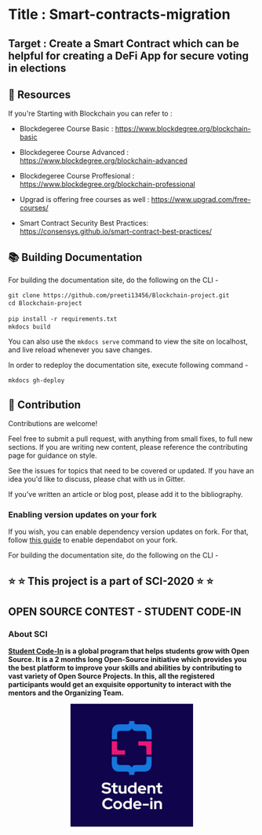 # Title : Smart-contracts-migration

## Target : Create a Smart Contract which can be helpful for creating a DeFi App for secure voting in elections

## :gift: Resources
If you're Starting with Blockchain you can refer to :

- Blockdegeree Course Basic : https://www.blockdegree.org/blockchain-basic

- Blockdegeree Course Advanced  : https://www.blockdegree.org/blockchain-advanced

- Blockdegeree Course Proffesional : https://www.blockdegree.org/blockchain-professional

- Upgrad is offering free courses as well : https://www.upgrad.com/free-courses/

- Smart Contract Security Best Practices: https://consensys.github.io/smart-contract-best-practices/


## :books: Building Documentation

For building the documentation site, do the following on the CLI -

```
git clone https://github.com/preeti13456/Blockchain-project.git
cd Blockchain-project

pip install -r requirements.txt
mkdocs build
```

You can also use the `mkdocs serve` command to view the site on localhost, and live reload whenever you save changes.

In order to redeploy the documentation site, execute following command -

    mkdocs gh-deploy

## :handshake: Contribution
Contributions are welcome!

Feel free to submit a pull request, with anything from small fixes, to full new sections. If you are writing new content, please reference the contributing page for guidance on style.

See the issues for topics that need to be covered or updated. If you have an idea you'd like to discuss, please chat with us in Gitter.

If you've written an article or blog post, please add it to the bibliography.

### Enabling version updates on your fork
If you wish, you can enable dependency version updates on fork.
For that, follow [this guide](https://docs.github.com/en/github/administering-a-repository/enabling-and-disabling-version-updates) to enable dependabot on your fork.  

For building the documentation site, do the following on the CLI -

## :star: :star: This project is a part of **SCI-2020** :star: :star:
## **OPEN SOURCE CONTEST - STUDENT CODE-IN**

### **About SCI**

**[Student Code-In](https://scodein.tech) is a global program that helps students grow with Open Source. It is a 2 months long Open-Source initiative which provides you the best platform to improve your skills and abilities by contributing to vast variety of Open Source Projects. In this, all the registered participants would get an exquisite opportunity to interact with the mentors and the Organizing Team.**

<p align="center">
  <kbd><img src="assets/sci_logo.jpg" width="250" height="250" ></kbd>
  </p>
